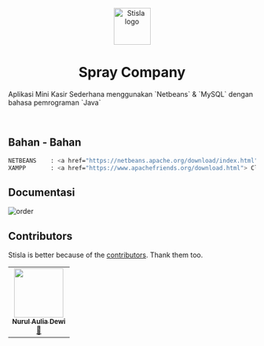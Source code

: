 <p align="center">
  <a href="https://getstisla.com">
    <img src="https://avatars.githubusercontent.com/u/42943639?v=4" alt="Stisla logo" width="75" height="75">
  </a>
</p>

<h1 align="center">Spray Company</h1>

<p>
  Aplikasi Mini Kasir Sederhana menggunakan `Netbeans` & `MySQL` dengan bahasa pemrograman `Java`
</p>
<br>

## Bahan - Bahan

```bash
NETBEANS    : <a href="https://netbeans.apache.org/download/index.html"> Click Here </a>
XAMPP       : <a href="https://www.apachefriends.org/download.html"> Click Here </a>
```

## Documentasi

![order](https://github.com/spraycompany/Aplikasi-Mini-Kasir-Sederhana/blob/main/image/order.png)

## Contributors
Stisla is better because of the [contributors](https://github.com/stisla/stisla/graphs/contributors). Thank them too.

<table>
  <tr>
    <td align="center"><a href="https://github.com/napanapad"><img src="https://avatars.githubusercontent.com/u/85068724?v=4" width="100px;" alt=""/><br /><sub><b>Nurul Aulia Dewi</b></sub></a><br /><a href="#design-nurulaulia" title="Design">🎨</a></td>
  </tr>
</table>
